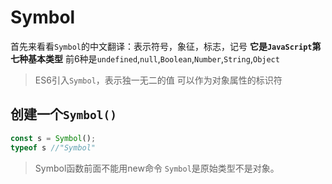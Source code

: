 # Symbol

首先来看看`Symbol`的中文翻译：表示符号，象征，标志，记号
**它是`JavaScript`第七种基本类型**
前6种是`undefined`,`null`,`Boolean`,`Number`,`String`,`Object`

> ES6引入`Symbol`，表示独一无二的值
> 可以作为对象属性的标识符

## 创建一个`Symbol()`

```js
const s = Symbol();
typeof s //"Symbol"

```

> Symbol函数前面不能用new命令 `Symbol`是原始类型不是对象。
